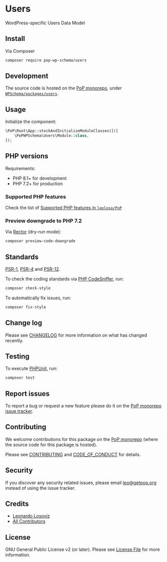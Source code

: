 # Users

<!--
[![Build Status][ico-travis]][link-travis]
[![Quality Score][ico-code-quality]][link-code-quality]
[![Software License][ico-license]](LICENSE.md)
[![Latest Version on Packagist][ico-version]][link-packagist]
[![Coverage Status][ico-scrutinizer]][link-scrutinizer]
[![Total Downloads][ico-downloads]][link-downloads]
-->

WordPress-specific Users Data Model

## Install

Via Composer

``` bash
composer require pop-wp-schema/users
```

## Development

The source code is hosted on the [PoP monorepo](https://github.com/leoloso/PoP), under [`WPSchema/packages/users`](https://github.com/leoloso/PoP/tree/master/layers/WPSchema/packages/users).

## Usage

Initialize the component:

``` php
\PoP\Root\App::stockAndInitializeModuleClasses([([
    \PoPWPSchema\Users\Module::class,
]);
```

## PHP versions

Requirements:

- PHP 8.1+ for development
- PHP 7.2+ for production

### Supported PHP features

Check the list of [Supported PHP features in `leoloso/PoP`](https://github.com/leoloso/PoP/blob/master/docs/supported-php-features.md)

### Preview downgrade to PHP 7.2

Via [Rector](https://github.com/rectorphp/rector) (dry-run mode):

```bash
composer preview-code-downgrade
```

## Standards

[PSR-1](https://www.php-fig.org/psr/psr-1), [PSR-4](https://www.php-fig.org/psr/psr-4) and [PSR-12](https://www.php-fig.org/psr/psr-12).

To check the coding standards via [PHP CodeSniffer](https://github.com/squizlabs/PHP_CodeSniffer), run:

``` bash
composer check-style
```

To automatically fix issues, run:

``` bash
composer fix-style
```

## Change log

Please see [CHANGELOG](CHANGELOG.md) for more information on what has changed recently.

## Testing

To execute [PHPUnit](https://phpunit.de/), run:

``` bash
composer test
```

## Report issues

To report a bug or request a new feature please do it on the [PoP monorepo issue tracker](https://github.com/leoloso/PoP/issues).

## Contributing

We welcome contributions for this package on the [PoP monorepo](https://github.com/leoloso/PoP) (where the source code for this package is hosted).

Please see [CONTRIBUTING](CONTRIBUTING.md) and [CODE_OF_CONDUCT](CODE_OF_CONDUCT.md) for details.

## Security

If you discover any security related issues, please email leo@getpop.org instead of using the issue tracker.

## Credits

- [Leonardo Losoviz][link-author]
- [All Contributors][link-contributors]

## License

GNU General Public License v2 (or later). Please see [License File](LICENSE.md) for more information.

[ico-version]: https://img.shields.io/packagist/v/pop-wp-schema/users.svg?style=flat-square
[ico-license]: https://img.shields.io/badge/license-GPLv2-brightgreen.svg?style=flat-square
[ico-travis]: https://img.shields.io/travis/pop-wp-schema/users/master.svg?style=flat-square
[ico-scrutinizer]: https://img.shields.io/scrutinizer/coverage/g/pop-wp-schema/users.svg?style=flat-square
[ico-code-quality]: https://img.shields.io/scrutinizer/g/pop-wp-schema/users.svg?style=flat-square
[ico-downloads]: https://img.shields.io/packagist/dt/pop-wp-schema/users.svg?style=flat-square

[link-packagist]: https://packagist.org/packages/pop-wp-schema/users
[link-travis]: https://travis-ci.org/pop-wp-schema/users
[link-scrutinizer]: https://scrutinizer-ci.com/g/pop-wp-schema/users/code-structure
[link-code-quality]: https://scrutinizer-ci.com/g/pop-wp-schema/users
[link-downloads]: https://packagist.org/packages/pop-wp-schema/users
[link-author]: https://github.com/leoloso
[link-contributors]: ../../../../../../contributors
